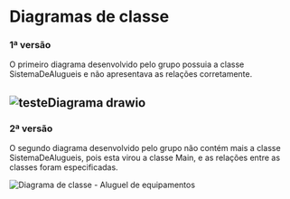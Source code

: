 # Diagramas de classe
### 1ª versão

O primeiro diagrama desenvolvido pelo grupo possuia a classe SistemaDeAlugueis e não apresentava as relações corretamente.

![testeDiagrama drawio](https://github.com/PUCAulas/AlugueMentos/assets/104283439/a8a0567d-d793-4249-a612-87c0ce0ef209)
----
### 2ª versão

O segundo diagrama desenvolvido pelo grupo não contém mais a classe SistemaDeAlugueis, pois esta virou a classe Main, e as relações entre as classes foram especificadas.

![Diagrama de classe - Aluguel de equipamentos](https://github.com/PUCAulas/AlugueMentos/assets/104326131/8df0bd88-a3a6-456d-9694-aad98777aa16)

